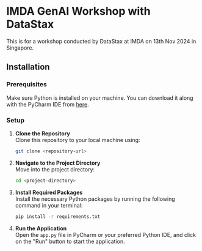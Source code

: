 
# IMDA GenAI Workshop with DataStax

This is for a workshop conducted by DataStax at IMDA on 13th Nov 2024 in Singapore.

## Installation

### Prerequisites

Make sure Python is installed on your machine. You can download it along with the PyCharm IDE from [here](https://www.jetbrains.com/pycharm/download/).

### Setup

1. **Clone the Repository**  
   Clone this repository to your local machine using:
   ```bash
   git clone <repository-url>
   ```
   
2. **Navigate to the Project Directory**  
   Move into the project directory:
   ```bash
   cd <project-directory>
   ```

3. **Install Required Packages**  
   Install the necessary Python packages by running the following command in your terminal:
   ```bash
   pip install -r requirements.txt
   ```

4. **Run the Application**  
   Open the `app.py` file in PyCharm or your preferred Python IDE, and click on the "Run" button to start the application.
